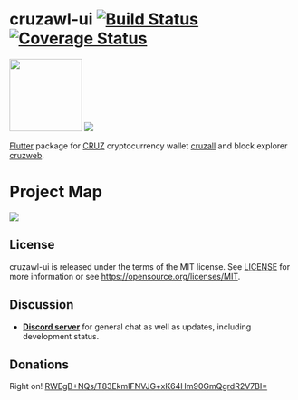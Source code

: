 # cruzawl-ui [![Build Status](https://travis-ci.org/GreenAppers/cruzawl-ui.svg?branch=master)](https://travis-ci.org/GreenAppers/cruzawl-ui) [![Coverage Status](https://coveralls.io/repos/github/GreenAppers/cruzawl-ui/badge.svg?branch=master)](https://coveralls.io/github/GreenAppers/cruzawl-ui?branch=master)
<img width=128 src="https://www.greenappers.com/cruzall/en/assets/cruzbit.png" /> <img src="https://www.greenappers.com/cruzall/en/assets/icon.png"/>

[Flutter](https://flutter.dev/) package for [CRUZ](https://github.com/cruzbit/cruzbit) cryptocurrency wallet [cruzall](https://github.com/GreenAppers/cruzall) and block explorer [cruzweb](https://github.com/GreenAppers/cruzweb).

# Project Map
<img src="https://www.greenappers.com/cruzawl/diagram.svg" />

## License

cruzawl-ui is released under the terms of the MIT license. See [LICENSE](https://github.com/GreenAppers/cruzawl-ui/blob/master/LICENSE) for more information or see https://opensource.org/licenses/MIT.

## Discussion

* **[Discord server](https://discord.gg/MRrEHYw)** for general chat as well as updates, including development status.

## Donations

Right on!  [RWEgB+NQs/T83EkmIFNVJG+xK64Hm90GmQgrdR2V7BI=](https://www.cruzbase.com/#/address/RWEgB+NQs/T83EkmIFNVJG+xK64Hm90GmQgrdR2V7BI=)


